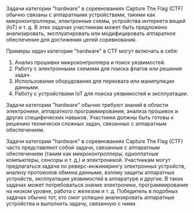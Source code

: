 
Задачи категории "hardware" в соревнованиях Capture The Flag (CTF) обычно связаны с аппаратными устройствами, такими как микроконтроллеры, электронные схемы, устройства интернета вещей (IoT) и т. д. В этих задачах участникам может быть предложено анализировать, эксплуатировать или модифицировать аппаратное обеспечение для достижения целей соревнования.

Примеры задач категории "hardware" в CTF могут включать в себя:

1. Анализ прошивки микроконтроллера и поиск уязвимостей.
2. Работу с электронными схемами для поиска флагов или решения задач.
3. Использование оборудования для перехвата или манипуляции данными.
4. Работу с устройствами IoT для поиска уязвимостей и эксплуатации.

Задачи категории "hardware" обычно требуют знаний в области электроники, аппаратного программирования, анализа прошивок и других специфических навыков. Участники должны быть готовы к решению технически сложных задач, связанных с аппаратным обеспечением.

Задачи категории "hardware" в соревнованиях Capture The Flag (CTF) часто представляют собой задачи, связанные с аппаратным обеспечением (таким как микроконтроллеры, одноплатные компьютеры, сенсоры и т. д.) и электроникой. Участникам могут предлагаться задачи по реверс-инжинирингу электронных устройств, анализу протоколов обмена данными, взлому защиты аппаратных устройств, эксплуатации уязвимостей в аппаратуре и другие. В таких задачах может потребоваться знание электроники, программирование на низком уровне, работа с железом и т. д. Победитель в подобных задачах обычно тот, кто смог успешно анализировать аппаратные устройства и выполнить задачу, связанную с ними.